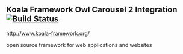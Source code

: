 
## Koala Framework Owl Carousel 2 Integration [![Build Status](https://travis-ci.org/koala-framework/kwf-owlcarousel.svg?branch=master)](https://travis-ci.org/koala-framework/kwf-owlcarousel)

http://www.koala-framework.org/

open source framework for web applications and websites
